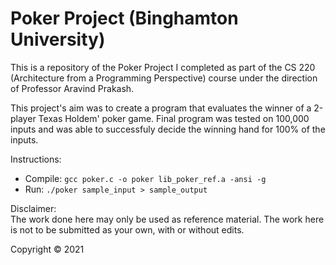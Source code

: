 # Poker Project (Binghamton University)

This is a repository of the Poker Project I completed as part of the CS 220 (Architecture from a Programming Perspective) course under the direction of Professor Aravind Prakash. 

This project's aim was to create a program that evaluates the winner of a 2-player Texas Holdem' poker game. Final program was tested on 100,000 inputs and was able to successfuly decide the winning hand for 100% of the inputs.

Instructions:  
- Compile: `gcc poker.c -o poker lib_poker_ref.a -ansi -g`
- Run: `./poker sample_input > sample_output`

Disclaimer:  
The work done here may only be used as reference material. The work here is not to be submitted as your own, with or without edits.

Copyright &copy; 2021
